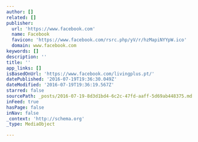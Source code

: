 ```yaml
---
author: []
related: []
publisher:
  url: 'https://www.facebook.com'
  name: Facebook
  favicon: 'https://www.facebook.com/rsrc.php/yV/r/hzMapiNYYpW.ico'
  domain: www.facebook.com
keywords: []
description: ''
title: ''
app_links: []
isBasedOnUrl: 'https://www.facebook.com/livingplus.pt/'
datePublished: '2016-07-19T19:36:30.049Z'
dateModified: '2016-07-19T19:36:19.567Z'
starred: false
sourcePath: _posts/2016-07-19-8d3d1bd4-6c2c-47fd-aaff-5d69ab448375.md
inFeed: true
hasPage: false
inNav: false
_context: 'http://schema.org'
_type: MediaObject

---
```

